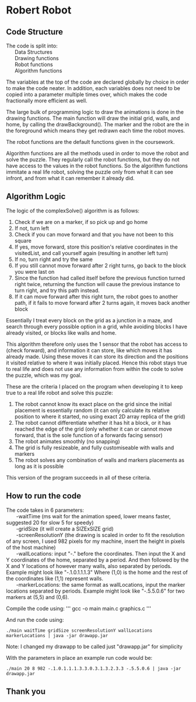 # Robert Robot

## Code Structure

The code is split into:  
&nbsp;&nbsp;&nbsp;&nbsp;&nbsp;&nbsp;Data Structures  
&nbsp;&nbsp;&nbsp;&nbsp;&nbsp;&nbsp;Drawing functions  
&nbsp;&nbsp;&nbsp;&nbsp;&nbsp;&nbsp;Robot functions  
&nbsp;&nbsp;&nbsp;&nbsp;&nbsp;&nbsp;Algorithm functions  

The variables at the top of the code are declared globally by choice in order to make the code neater. In addition, each variables does not need to be copied into a parameter multiple times over, which makes the code fractionally more efficient as well.  

The large bulk of programming logic to draw the animations is done in the drawing functions. The main function will draw the initial grid, walls, and home, by calling the drawBackground(). The marker and the robot are the in the foreground which means they get redrawn each time the robot moves.  

The robot functions are the default functions given in the coursework.  

Algorithm functions are all the methods used in order to move the robot and solve the puzzle. They regularly call the robot functions, but they do not have access to the values in the robot functions. So the algorithm functions immitate a real life robot, solving the puzzle only from what it can see infront, and from what it can remember it already did. 

## Algorithm Logic
The logic of the complexSolve() algorithm is as follows:
1. Check if we are on a marker, if so pick up and go home
2. If not, turn left 
3. Check if you can move forward and that you have not been to this square
4. If yes, move forward, store this position's relative coordinates in the visitedList, and call yourself again (resulting in another left turn)
5. If no, turn right and try the same
6. If you still cannot move forward after 2 right turns, go back to the block you were last on
7. Since the function had called itself before the previous function turned right twice, returning the function 
    will cause the previous instance to turn right, and try this path instead.
8. If it can move forward after this right turn, the robot goes to another path,
    if it fails to move forward after 2 turns again, it moves back another block

Essentially I treat every block on the grid as a junction in a maze, and search through every possible option in a grid,
while avoiding blocks I have already visited, or blocks like walls and home. 

This algorithm therefore only uses the 1 sensor that the robot has access to (check forward), and information it can store, like which moves it has already made. Using these moves it can store its direction and the positions it visited relative to where it was initially placed. Hence this robot stays true to real life and does not use any information from within the code to solve the puzzle, which was my goal.  

These are the criteria I placed on the program when developing it to keep true to a real life robot and solve this puzzle:
1. The robot cannot know its exact place on the grid since the initial placement is essentially random  (it can only calculate its relative position to where it started, no using exact 2D array replica of the grid)
2. The robot cannot differentiate whether it has hit a block, or it has reached the edge of the grid (only whether it can or cannot move forward, that is the sole function of a forwards facing sensor)
3. The robot animates smoothly (no snapping)
4. The grid is fully resizeable, and fully customiseable with walls and markers
5. The robot solves any combination of walls and markers placements as long as it is possible

This version of the program succeeds in all of these criteria. 

## How to run the code

The code takes in 6 parameters:  
&nbsp;&nbsp;&nbsp;&nbsp;&nbsp;&nbsp; -waitTime (ms wait for the animation speed, lower means faster, suggested 20 for slow 5 for speedy)  
&nbsp;&nbsp;&nbsp;&nbsp;&nbsp;&nbsp; -gridSize (it will create a SIZExSIZE grid)  
&nbsp;&nbsp;&nbsp;&nbsp;&nbsp;&nbsp; -screenResolutionY (the drawing is scaled in order to fit the resolution of any screen, I used 982 pixels for my machine, insert the height in pixels of the host machine)  
&nbsp;&nbsp;&nbsp;&nbsp;&nbsp;&nbsp; -wallLocations: input "-." before the coordinates. Then input the X and Y coordinates of the home, separated by a period. And then followed by the X and Y locations of however many walls, also separated by periods. Example might look like "-.1.0.1.1.1.3" Where (1,0) is the home and the rest of the coordinates like (1,1) represent walls.  
&nbsp;&nbsp;&nbsp;&nbsp;&nbsp;&nbsp; -markerLocations: the same format as wallLocations, input the marker locations separated by periods. Example might look like "-.5.5.0.6" for two markers at (5,5) and (0,6).

Compile the code using:
''' 
gcc -o main main.c graphics.c
'''

And run the code using:
```
./main waitTime gridSize screenResolutionY wallLocations markerLocations | java -jar drawapp.jar
```

Note: I changed my drawapp to be called just "drawapp.jar" for simplicity

With the parameters in place an example run code would be:
```
./main 20 8 982 -.1.0.1.1.1.3.3.0.3.1.3.2.3.3 -.5.5.0.6 | java -jar drawapp.jar
```

## Thank you